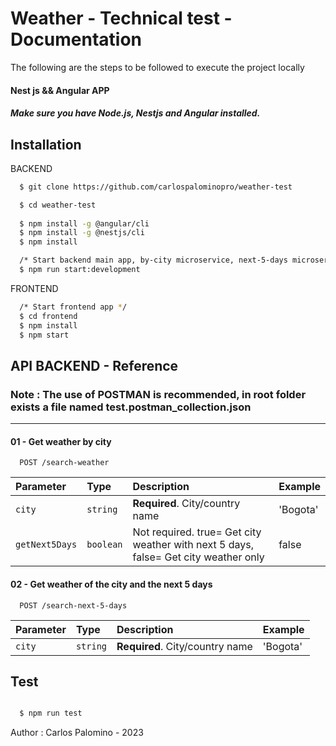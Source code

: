 
# Weather - Technical test - Documentation

The following are the steps to be followed to execute the project locally

#### Nest js && Angular APP
##### Make sure you have Node.js, Nestjs and Angular installed.


## Installation

BACKEND

```bash
  $ git clone https://github.com/carlospalominopro/weather-test

  $ cd weather-test
  
  $ npm install -g @angular/cli
  $ npm install -g @nestjs/cli
  $ npm install

  /* Start backend main app, by-city microservice, next-5-days microservice */
  $ npm run start:development

```

FRONTEND

```bash
  /* Start frontend app */
  $ cd frontend
  $ npm install
  $ npm start
```

## API BACKEND - Reference

### Note : The use of POSTMAN is recommended, in root folder exists a file named test.postman_collection.json
-------------------------------------------------
#### 01 - Get weather by city

```http
  POST /search-weather
```


| Parameter | Type     | Description   | Example                    |
| :-------- | :------- | :-------------------------------- | :--------------------------------
| `city`      | `string` | **Required**. City/country name | 'Bogota' |
| `getNext5Days`      | `boolean` | Not required. true= Get city weather with next 5 days, false= Get city weather only  | false |

#### 02 - Get weather of the city and the next 5 days

```http
  POST /search-next-5-days
```

| Parameter | Type     | Description   | Example                    |
| :-------- | :------- | :-------------------------------- | :--------------------------------
| `city`      | `string` | **Required**. City/country name | 'Bogota' |

## Test

```bash

  $ npm run test

```

Author : Carlos Palomino - 2023